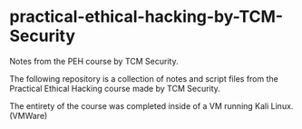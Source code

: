 # practical-ethical-hacking-by-TCM-Security
Notes from the PEH course by TCM Security.


The following repository is a collection of notes and script files from the Practical Ethical Hacking course made by TCM Security.

The entirety of the course was completed inside of a VM running Kali Linux. (VMWare)
